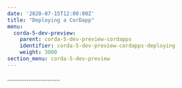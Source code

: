```yaml
---
date: '2020-07-15T12:00:00Z'
title: "Deploying a CorDapp"
menu:
  corda-5-dev-preview:
    parent: corda-5-dev-preview-cordapps
    identifier: corda-5-dev-preview-cordapps-deploying
    weight: 3000
section_menu: corda-5-dev-preview
---
```


..............................
